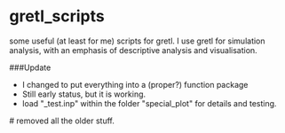 # gretl_scripts
some useful (at least for me) scripts for gretl. I use gretl for simulation analysis, with an emphasis of descriptive analysis and visualisation.

###Update

- I changed to put everything into a (proper?) function package
- Still early status, but it is working.
- load "_test.inp" within the folder "special_plot" for details and testing.

\# removed all the older stuff.
